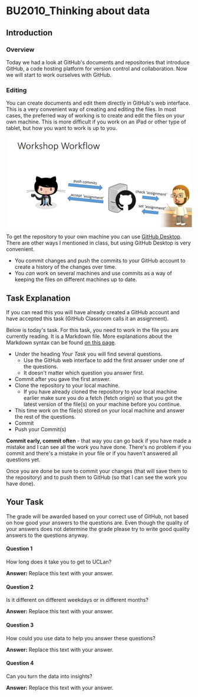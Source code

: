 # BU2010_Thinking about data
 
## Introduction

### Overview

Today we had a look at GitHub's documents and repositories that introduce GitHub, a code hosting platform for version control and collaboration. Now we will start to work ourselves with GitHub.

### Editing

You can create documents and edit them directly in GitHub's web interface. This is a very convenient way of creating and editing the files. 
In most cases, the preferred way of working is to create and edit the files on your own machine. This is more difficult if you work on an iPad or other type of tablet, but how you want to work is up to you. 

![Workshop Workflow](images/workflow.png "Workshop Workflow")

To get the repository to your own machine you can use [GitHub Desktop](https://desktop.github.com/). 
There are other ways I mentioned in class, but using GitHub Desktop is very convenient.

* You commit changes and push the commits to your GitHub account to create a history of the changes over time.
* You _can_ work on several machines and use commits as a way of keeping the files on different machines up to date. 

## Task Explanation

If you can read this you will have already created a GitHub account and have accepted this task (GitHub Classroom calls it an assignment). 

Below is today's task. For this task, you need to work in the file you are currently reading. It is a Markdown file. More explanations about the Markdown syntax can be found [on this page](https://guides.github.com/features/mastering-markdown/).

* Under the heading _Your Task_ you will find several questions. 
  * Use the GitHub web interface to add the first answer under one of the questions. 
  * It doesn't matter which question you answer first. 
* Commit after you gave the first answer. 
* Clone the repository to your local machine. 
  * If you have already cloned the repository to your local machine earlier make sure you do a fetch (fetch origin) so that you got the latest version of the file(s) on your machine before you continue.  
* This time work on the file(s) stored on your local machine and answer the rest of the questions. 
* Commit
* Push your Commit(s)


**Commit early, commit often** - that way you can go back if you have made a mistake and I can see all the work you have done. There's no problem if you commit and there's a mistake in your file or if you haven't answered all questions yet.  

Once you are done be sure to commit your changes (that will save them to the repository) and to push them to GitHub (so that I can see the work you have done).


## Your Task

The grade will be awarded based on your correct use of GitHub, not based on how good your answers to the questions are. 
Even though the quality of your answers does not determine the grade please try to write good quality answers to the questions anyway. 

#### Question 1
How long does it take you to get to UCLan? 

**Answer:** Replace this text with your answer.

#### Question 2
Is it different on different weekdays or in different months?

**Answer:** Replace this text with your answer.

#### Question 3
How could you use data to help you answer these questions?

**Answer:** Replace this text with your answer.

#### Question 4
Can you turn the data into insights?

**Answer:** Replace this text with your answer.